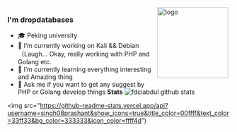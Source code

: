 <img src="https://github-readme-stats.vercel.app/api?username=dropdatabases&show_icons=true" alt="logo" height="160" align="right" style="margin: 5px; margin-bottom: 20px;" />

### I'm dropdatabases

- 🎓 Peking university
- 🔭 I’m currently working on Kali && Debian （Laugh… Okay, really working with PHP and Golang etc.
- 🌱 I’m currently learning everything interesting and Amazing thing
- 💬 Ask me if you want to get any suggest by PHP or Golang develop things
**Stats**
![fdciabdul github stats](https://github-readme-stats.vercel.app/api?username=dropdatabases&show_icons=true&title_color=fff&icon_color=79ff97&text_color=9f9f9f&bg_color=151515)

<img src="https://github-readme-stats.vercel.app/api?username=singh08prashant&show_icons=true&title_color=00ffff&text_color=33ff33&bg_color=333333&icon_color=ffff4d")
